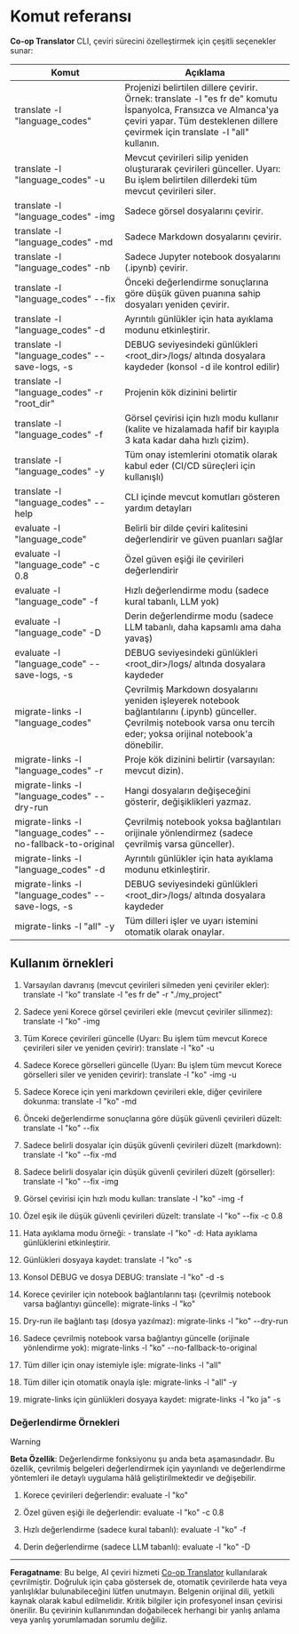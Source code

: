 <!--
CO_OP_TRANSLATOR_METADATA:
{
  "original_hash": "a6cddf5e9648ef0bba0de7eb07e74cf1",
  "translation_date": "2025-10-15T03:10:24+00:00",
  "source_file": "getting_started/command-reference.md",
  "language_code": "tr"
}
-->
# Komut referansı

**Co-op Translator** CLI, çeviri sürecini özelleştirmek için çeşitli seçenekler sunar:

Komut                                       | Açıklama
---------------------------------------------|-------------------------------------------------------------------------------------------------------------------------------------------------------------------------------------------------------
translate -l "language_codes"                | Projenizi belirtilen dillere çevirir. Örnek: translate -l "es fr de" komutu İspanyolca, Fransızca ve Almanca'ya çeviri yapar. Tüm desteklenen dillere çevirmek için translate -l "all" kullanın.
translate -l "language_codes" -u             | Mevcut çevirileri silip yeniden oluşturarak çevirileri günceller. Uyarı: Bu işlem belirtilen dillerdeki tüm mevcut çevirileri siler.
translate -l "language_codes" -img           | Sadece görsel dosyalarını çevirir.
translate -l "language_codes" -md            | Sadece Markdown dosyalarını çevirir.
translate -l "language_codes" -nb            | Sadece Jupyter notebook dosyalarını (.ipynb) çevirir.
translate -l "language_codes" --fix          | Önceki değerlendirme sonuçlarına göre düşük güven puanına sahip dosyaları yeniden çevirir.
translate -l "language_codes" -d             | Ayrıntılı günlükler için hata ayıklama modunu etkinleştirir.
translate -l "language_codes" --save-logs, -s| DEBUG seviyesindeki günlükleri <root_dir>/logs/ altında dosyalara kaydeder (konsol -d ile kontrol edilir)
translate -l "language_codes" -r "root_dir"  | Projenin kök dizinini belirtir
translate -l "language_codes" -f             | Görsel çevirisi için hızlı modu kullanır (kalite ve hizalamada hafif bir kayıpla 3 kata kadar daha hızlı çizim).
translate -l "language_codes" -y             | Tüm onay istemlerini otomatik olarak kabul eder (CI/CD süreçleri için kullanışlı)
translate -l "language_codes" --help         | CLI içinde mevcut komutları gösteren yardım detayları
evaluate -l "language_code"                  | Belirli bir dilde çeviri kalitesini değerlendirir ve güven puanları sağlar
evaluate -l "language_code" -c 0.8           | Özel güven eşiği ile çevirileri değerlendirir
evaluate -l "language_code" -f               | Hızlı değerlendirme modu (sadece kural tabanlı, LLM yok)
evaluate -l "language_code" -D               | Derin değerlendirme modu (sadece LLM tabanlı, daha kapsamlı ama daha yavaş)
evaluate -l "language_code" --save-logs, -s  | DEBUG seviyesindeki günlükleri <root_dir>/logs/ altında dosyalara kaydeder
migrate-links -l "language_codes"            | Çevrilmiş Markdown dosyalarını yeniden işleyerek notebook bağlantılarını (.ipynb) günceller. Çevrilmiş notebook varsa onu tercih eder; yoksa orijinal notebook'a dönebilir.
migrate-links -l "language_codes" -r         | Proje kök dizinini belirtir (varsayılan: mevcut dizin).
migrate-links -l "language_codes" --dry-run  | Hangi dosyaların değişeceğini gösterir, değişiklikleri yazmaz.
migrate-links -l "language_codes" --no-fallback-to-original | Çevrilmiş notebook yoksa bağlantıları orijinale yönlendirmez (sadece çevrilmiş varsa günceller).
migrate-links -l "language_codes" -d         | Ayrıntılı günlükler için hata ayıklama modunu etkinleştirir.
migrate-links -l "language_codes" --save-logs, -s | DEBUG seviyesindeki günlükleri <root_dir>/logs/ altında dosyalara kaydeder
migrate-links -l "all" -y                    | Tüm dilleri işler ve uyarı istemini otomatik olarak onaylar.

## Kullanım örnekleri

  1. Varsayılan davranış (mevcut çevirileri silmeden yeni çeviriler ekler):   translate -l "ko"    translate -l "es fr de" -r "./my_project"

  2. Sadece yeni Korece görsel çevirileri ekle (mevcut çeviriler silinmez):    translate -l "ko" -img

  3. Tüm Korece çevirileri güncelle (Uyarı: Bu işlem tüm mevcut Korece çevirileri siler ve yeniden çevirir):    translate -l "ko" -u

  4. Sadece Korece görselleri güncelle (Uyarı: Bu işlem tüm mevcut Korece görselleri siler ve yeniden çevirir):    translate -l "ko" -img -u

  5. Sadece Korece için yeni markdown çevirileri ekle, diğer çevirilere dokunma:    translate -l "ko" -md

  6. Önceki değerlendirme sonuçlarına göre düşük güvenli çevirileri düzelt: translate -l "ko" --fix

  7. Sadece belirli dosyalar için düşük güvenli çevirileri düzelt (markdown): translate -l "ko" --fix -md

  8. Sadece belirli dosyalar için düşük güvenli çevirileri düzelt (görseller): translate -l "ko" --fix -img

  9. Görsel çevirisi için hızlı modu kullan:    translate -l "ko" -img -f

  10. Özel eşik ile düşük güvenli çevirileri düzelt: translate -l "ko" --fix -c 0.8

  11. Hata ayıklama modu örneği: - translate -l "ko" -d: Hata ayıklama günlüklerini etkinleştirir.
  12. Günlükleri dosyaya kaydet: translate -l "ko" -s
  13. Konsol DEBUG ve dosya DEBUG: translate -l "ko" -d -s

  14. Korece çeviriler için notebook bağlantılarını taşı (çevrilmiş notebook varsa bağlantıyı güncelle):    migrate-links -l "ko"

  15. Dry-run ile bağlantı taşı (dosya yazılmaz):    migrate-links -l "ko" --dry-run

  16. Sadece çevrilmiş notebook varsa bağlantıyı güncelle (orijinale yönlendirme yok):    migrate-links -l "ko" --no-fallback-to-original

  17. Tüm diller için onay istemiyle işle:    migrate-links -l "all"

  18. Tüm diller için otomatik onayla işle:    migrate-links -l "all" -y
  19. migrate-links için günlükleri dosyaya kaydet:    migrate-links -l "ko ja" -s

### Değerlendirme Örnekleri

> [!WARNING]  
> **Beta Özellik**: Değerlendirme fonksiyonu şu anda beta aşamasındadır. Bu özellik, çevrilmiş belgeleri değerlendirmek için yayınlandı ve değerlendirme yöntemleri ile detaylı uygulama hâlâ geliştirilmektedir ve değişebilir.

  1. Korece çevirileri değerlendir: evaluate -l "ko"

  2. Özel güven eşiği ile değerlendir: evaluate -l "ko" -c 0.8

  3. Hızlı değerlendirme (sadece kural tabanlı): evaluate -l "ko" -f

  4. Derin değerlendirme (sadece LLM tabanlı): evaluate -l "ko" -D

---

**Feragatname**:
Bu belge, AI çeviri hizmeti [Co-op Translator](https://github.com/Azure/co-op-translator) kullanılarak çevrilmiştir. Doğruluk için çaba göstersek de, otomatik çevirilerde hata veya yanlışlıklar bulunabileceğini lütfen unutmayın. Belgenin orijinal dili, yetkili kaynak olarak kabul edilmelidir. Kritik bilgiler için profesyonel insan çevirisi önerilir. Bu çevirinin kullanımından doğabilecek herhangi bir yanlış anlama veya yanlış yorumlamadan sorumlu değiliz.